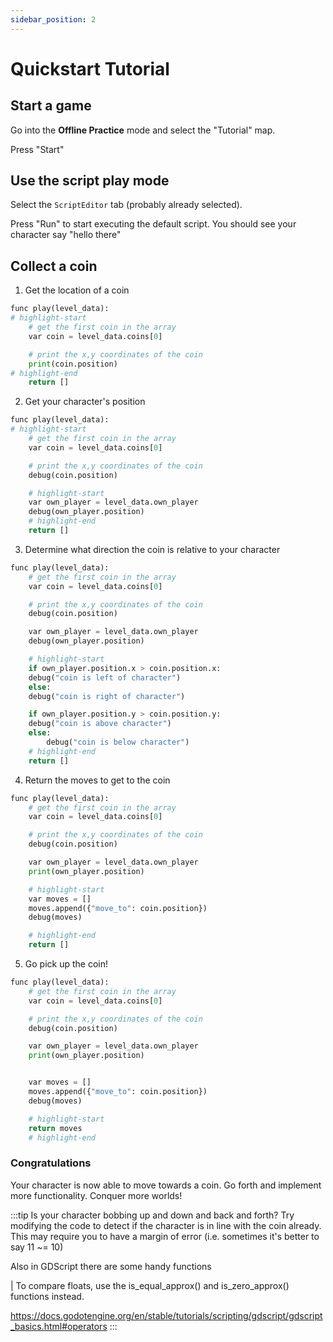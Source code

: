 ```yaml
---
sidebar_position: 2
---
```


# Quickstart Tutorial

## Start a game

Go into the **Offline Practice** mode and select the "Tutorial" map.

Press "Start"

## Use the script play mode

Select the `ScriptEditor` tab (probably already selected).

Press "Run" to start executing the default script. You should see your character say "hello there"

## Collect a coin

1. Get the location of a coin

```python
func play(level_data):
# highlight-start
	# get the first coin in the array
	var coin = level_data.coins[0]

	# print the x,y coordinates of the coin
	print(coin.position)
# highlight-end
	return []
```

2. Get your character's position

```python
func play(level_data):
# highlight-start
	# get the first coin in the array
	var coin = level_data.coins[0]

	# print the x,y coordinates of the coin
	debug(coin.position)

	# highlight-start
	var own_player = level_data.own_player
	debug(own_player.position)
	# highlight-end
	return []
```

3. Determine what direction the coin is relative to your character

```python
func play(level_data):
	# get the first coin in the array
	var coin = level_data.coins[0]

	# print the x,y coordinates of the coin
	debug(coin.position)

	var own_player = level_data.own_player
	debug(own_player.position)

	# highlight-start
	if own_player.position.x > coin.position.x:
  	debug("coin is left of character")
	else:
  	debug("coin is right of character")

	if own_player.position.y > coin.position.y:
  	debug("coin is above character")
	else:
		debug("coin is below character")
	# highlight-end
	return []
```

4. Return the moves to get to the coin

```python
func play(level_data):
	# get the first coin in the array
	var coin = level_data.coins[0]

	# print the x,y coordinates of the coin
	debug(coin.position)

	var own_player = level_data.own_player
	print(own_player.position)

	# highlight-start
	var moves = []
	moves.append({"move_to": coin.position})
	debug(moves)

	# highlight-end
	return []
```

5. Go pick up the coin!

```python
func play(level_data):
	# get the first coin in the array
	var coin = level_data.coins[0]

	# print the x,y coordinates of the coin
	debug(coin.position)

	var own_player = level_data.own_player
	print(own_player.position)


	var moves = []
	moves.append({"move_to": coin.position})
	debug(moves)

	# highlight-start
	return moves
	# highlight-end
```

### Congratulations

Your character is now able to move towards a coin. Go forth and implement more functionality. Conquer more worlds!

:::tip
Is your character bobbing up and down and back and forth? Try modifying the code to detect if the character is in line with the coin already. This may require you to have a margin of error (i.e. sometimes it's better to say 11 ~= 10)

Also in GDScript there are some handy functions

| To compare floats, use the is_equal_approx() and is_zero_approx() functions instead.

https://docs.godotengine.org/en/stable/tutorials/scripting/gdscript/gdscript_basics.html#operators
:::

